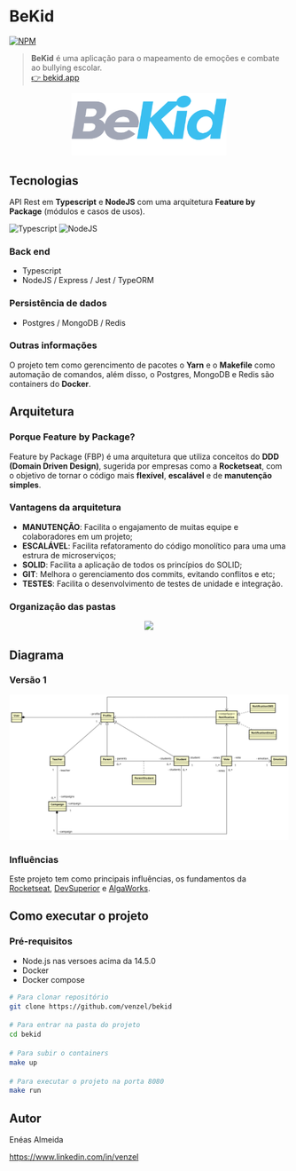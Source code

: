 # BeKid

[![NPM](https://img.shields.io/npm/l/react)](https://github.com/venzel/bekid/blob/master/LICENSE)

> **BeKid** é uma aplicação para o mapeamento de emoções e combate ao bullying escolar.<br /> <a href="http://bekid.app">👉 bekid.app</a>

<p align="center"><img src="./media/logos/bekid-v1.png" width="280" /></p>

## Tecnologias

API Rest em **Typescript** e **NodeJS** com uma arquitetura **Feature by Package** (módulos e casos de usos).

<p align="left">
    <img src="https://cdn.worldvectorlogo.com/logos/typescript.svg" alt="Typescript" title="Typescript" width="30" height="30" /> 
    <img src="https://cdn.worldvectorlogo.com/logos/nodejs-icon.svg" alt="NodeJS" title="NodeJS" width="30" height="30" /> 
</p>

### Back end

-   Typescript
-   NodeJS / Express / Jest / TypeORM

### Persistência de dados

-   Postgres / MongoDB / Redis

### Outras informações

O projeto tem como gerencimento de pacotes o **Yarn** e o **Makefile** como automação de comandos, além disso, o Postgres, MongoDB e Redis são containers do **Docker**.

## Arquitetura

### Porque Feature by Package?

Feature by Package (FBP) é uma arquitetura que utiliza conceitos do **DDD (Domain Driven Design)**, sugerida por empresas como a **Rocketseat**, com o objetivo de tornar o código mais **flexível**, **escalável** e de **manutenção simples**.

### Vantagens da arquitetura

-   **MANUTENÇÃO**: Facilita o engajamento de muitas equipe e colaboradores em um projeto;
-   **ESCALÁVEL**: Facilita refatoramento do código monolítico para uma uma estrura de microserviços;
-   **SOLID**: Facilita a aplicação de todos os princípios do SOLID;
-   **GIT**: Melhora o gerenciamento dos commits, evitando conflitos e etc;
-   **TESTES**: Facilita o desenvolvimento de testes de unidade e integração.

### Organização das pastas

<p align="center"><img src="./media/bekid-tree-v1.png" width="300" /></p>

## Diagrama

### Versão 1

<img src="./media/diagramas/diagrama-v1.png" />

### Influências

Este projeto tem como principais influências, os fundamentos da <a href="https://rocketseat.com.br">Rocketseat</a>, <a href="https://devsuperior.com.br">DevSuperior<a> e <a href="https://www.algaworks.com">AlgaWorks<a>.

## Como executar o projeto

### Pré-requisitos

-   Node.js nas versoes acima da 14.5.0
-   Docker
-   Docker compose

```bash
# Para clonar repositório
git clone https://github.com/venzel/bekid

# Para entrar na pasta do projeto
cd bekid

# Para subir o containers
make up

# Para executar o projeto na porta 8080
make run
```

## Autor

Enéas Almeida

<a href="https://www.linkedin.com/in/venzel">https://www.linkedin.com/in/venzel</a>
